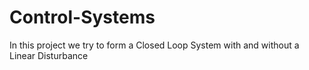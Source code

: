 # Control-Systems

In this project we try to form a Closed Loop System with and without a Linear Disturbance
